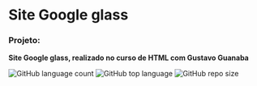 # Site Google glass 

### Projeto:
**Site Google glass, realizado no curso de HTML com Gustavo Guanaba**

![GitHub language count](https://img.shields.io/github/languages/count/ValmirSGama/projeto-site-HTML)
![GitHub top language](https://img.shields.io/github/languages/top/ValmirSGama/projeto-site-HTML)
![GitHub repo size](https://img.shields.io/github/repo-size/ValmirSGama/projeto-site-HTML)

